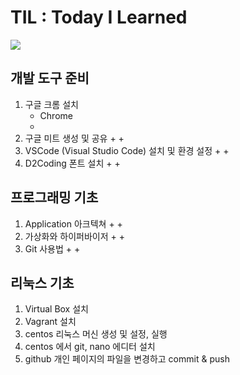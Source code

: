 # TIL : Today I Learned
      
<img src="https://img.shields.io/badge/Blog-20C997?style=for-the-badge&logo=Velog&logoColor=white">

## 개발 도구 준비

1. 구글 크롬 설치
    + Chrome
    + 
2. 구글 미트 생성 및 공유
    + 
    + 
3. VSCode (Visual Studio Code) 설치 및 환경 설정
    + 
    + 
4. D2Coding 폰트 설치
    + 
    + 

## 프로그래밍 기초

1. Application 아크텍쳐
    + 
    + 
2. 가상화와 하이퍼바이저
    + 
    + 
3. Git 사용법
    + 
    + 

## 리눅스 기초

1. Virtual Box 설치
2. Vagrant 설치
3. centos 리눅스 머신 생성 및 설정, 실행
4. centos 에서 git, nano 에디터 설치
5. github 개인 페이지의 파일을 변경하고 commit & push
